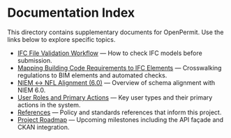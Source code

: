 # Documentation Index

This directory contains supplementary documents for OpenPermit. Use the links below to explore specific topics.

- [IFC File Validation Workflow](ifc_approval.md) — How to check IFC models before submission.
- [Mapping Building Code Requirements to IFC Elements](legal_standards_mapping.md) — Crosswalking regulations to BIM elements and automated checks.
- [NIEM ↔ NFL Alignment (6.0)](niem-alignment-6.0.md) — Overview of schema alignment with NIEM 6.0.
- [User Roles and Primary Actions](ui_roles.md) — Key user types and their primary actions in the system.
- [References](references.md) — Policy and standards references that inform this project.
- [Project Roadmap](roadmap.md) — Upcoming milestones including the API façade and CKAN integration.
